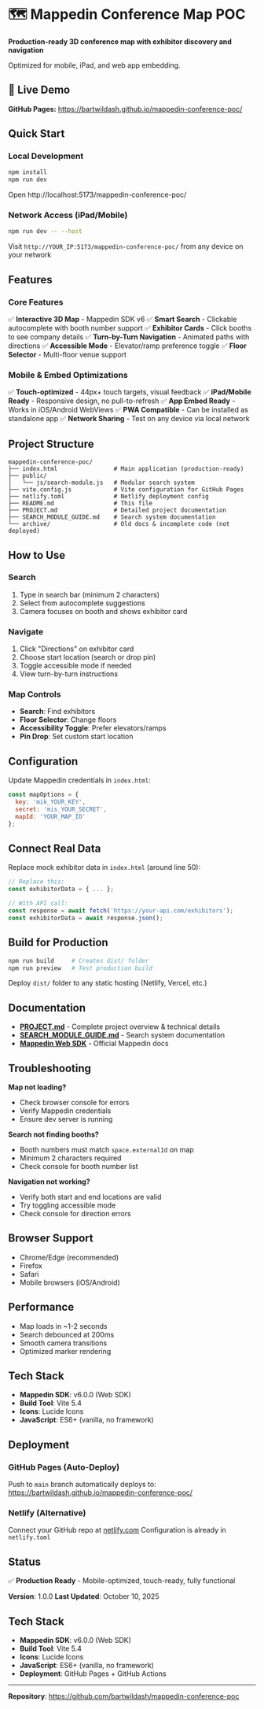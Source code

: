 # 🗺️ Mappedin Conference Map POC

**Production-ready 3D conference map with exhibitor discovery and navigation**

Optimized for mobile, iPad, and web app embedding.

## 🚀 Live Demo

**GitHub Pages:** https://bartwildash.github.io/mappedin-conference-poc/

## Quick Start

### Local Development
```bash
npm install
npm run dev
```

Open http://localhost:5173/mappedin-conference-poc/

### Network Access (iPad/Mobile)
```bash
npm run dev -- --host
```

Visit `http://YOUR_IP:5173/mappedin-conference-poc/` from any device on your network

## Features

### Core Features
✅ **Interactive 3D Map** - Mappedin SDK v6
✅ **Smart Search** - Clickable autocomplete with booth number support
✅ **Exhibitor Cards** - Click booths to see company details
✅ **Turn-by-Turn Navigation** - Animated paths with directions
✅ **Accessible Mode** - Elevator/ramp preference toggle
✅ **Floor Selector** - Multi-floor venue support

### Mobile & Embed Optimizations
✅ **Touch-optimized** - 44px+ touch targets, visual feedback
✅ **iPad/Mobile Ready** - Responsive design, no pull-to-refresh
✅ **App Embed Ready** - Works in iOS/Android WebViews
✅ **PWA Compatible** - Can be installed as standalone app
✅ **Network Sharing** - Test on any device via local network

## Project Structure

```
mappedin-conference-poc/
├── index.html                # Main application (production-ready)
├── public/
│   └── js/search-module.js   # Modular search system
├── vite.config.js            # Vite configuration for GitHub Pages
├── netlify.toml              # Netlify deployment config
├── README.md                 # This file
├── PROJECT.md                # Detailed project documentation
├── SEARCH_MODULE_GUIDE.md    # Search system documentation
└── archive/                  # Old docs & incomplete code (not deployed)
```

## How to Use

### Search
1. Type in search bar (minimum 2 characters)
2. Select from autocomplete suggestions
3. Camera focuses on booth and shows exhibitor card

### Navigate
1. Click "Directions" on exhibitor card
2. Choose start location (search or drop pin)
3. Toggle accessible mode if needed
4. View turn-by-turn instructions

### Map Controls
- **Search**: Find exhibitors
- **Floor Selector**: Change floors
- **Accessibility Toggle**: Prefer elevators/ramps
- **Pin Drop**: Set custom start location

## Configuration

Update Mappedin credentials in `index.html`:

```javascript
const mapOptions = {
  key: 'mik_YOUR_KEY',
  secret: 'mis_YOUR_SECRET',
  mapId: 'YOUR_MAP_ID'
};
```

## Connect Real Data

Replace mock exhibitor data in `index.html` (around line 50):

```javascript
// Replace this:
const exhibitorData = { ... };

// With API call:
const response = await fetch('https://your-api.com/exhibitors');
const exhibitorData = await response.json();
```

## Build for Production

```bash
npm run build     # Creates dist/ folder
npm run preview   # Test production build
```

Deploy `dist/` folder to any static hosting (Netlify, Vercel, etc.)

## Documentation

- **[PROJECT.md](./PROJECT.md)** - Complete project overview & technical details
- **[SEARCH_MODULE_GUIDE.md](./SEARCH_MODULE_GUIDE.md)** - Search system documentation
- **[Mappedin Web SDK](https://developer.mappedin.com/web-sdk)** - Official Mappedin docs

## Troubleshooting

**Map not loading?**
- Check browser console for errors
- Verify Mappedin credentials
- Ensure dev server is running

**Search not finding booths?**
- Booth numbers must match `space.externalId` on map
- Minimum 2 characters required
- Check console for booth number list

**Navigation not working?**
- Verify both start and end locations are valid
- Try toggling accessible mode
- Check console for direction errors

## Browser Support

- Chrome/Edge (recommended)
- Firefox
- Safari
- Mobile browsers (iOS/Android)

## Performance

- Map loads in ~1-2 seconds
- Search debounced at 200ms
- Smooth camera transitions
- Optimized marker rendering

## Tech Stack

- **Mappedin SDK**: v6.0.0 (Web SDK)
- **Build Tool**: Vite 5.4
- **Icons**: Lucide Icons
- **JavaScript**: ES6+ (vanilla, no framework)

## Deployment

### GitHub Pages (Auto-Deploy)
Push to `main` branch automatically deploys to:
https://bartwildash.github.io/mappedin-conference-poc/

### Netlify (Alternative)
Connect your GitHub repo at [netlify.com](https://netlify.com)
Configuration is already in `netlify.toml`

## Status

✅ **Production Ready** - Mobile-optimized, touch-ready, fully functional

**Version**: 1.0.0
**Last Updated**: October 10, 2025

## Tech Stack

- **Mappedin SDK**: v6.0.0 (Web SDK)
- **Build Tool**: Vite 5.4
- **Icons**: Lucide Icons
- **JavaScript**: ES6+ (vanilla, no framework)
- **Deployment**: GitHub Pages + GitHub Actions

---

**Repository**: https://github.com/bartwildash/mappedin-conference-poc
